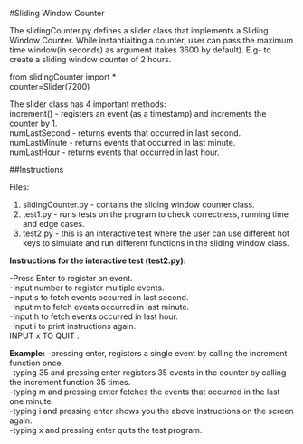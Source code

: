#Sliding Window Counter

The slidingCounter.py defines a slider class that implements a Sliding Window Counter. While instantiaiting a counter, user can pass the maximum time window(in seconds) as argument (takes 3600 by default).
E.g- to create a sliding window counter of 2 hours.

from slidingCounter import *  
counter=Slider(7200)  

The slider class has 4 important methods:  
increment() - registers an event (as a timestamp) and increments the counter by 1.  
numLastSecond - returns events that occurred in last second.  
numLastMinute - returns events that occurred in last minute.  
numLastHour - returns events that occurred in last hour.  





##Instructions

Files:
1.	slidingCounter.py - contains the sliding window counter class.  
2.	test1.py - runs tests on the program to check correctness, running time and edge cases.  
3.	test2.py - this is an interactive test where the user can use different hot keys to simulate and run different functions in the sliding window class.  


<b>Instructions for the interactive test (test2.py):</b>

-Press Enter to register an event.  
-Input number to register multiple events.  
-Input s to fetch events occurred in last second.  
-Input m to fetch events occurred in last minute.  
-Input h to fetch events occurred in last hour.  
-Input i to print instructions again.  
 INPUT x TO QUIT :  

<b>Example:</b>
-pressing enter, registers a single event by calling the increment function once.  
-typing 35 and pressing enter registers 35 events in the counter by calling the increment function 35 times.  
-typing m and pressing enter fetches the events that occurred in the last one minute.  
-typing i and pressing enter shows you the above instructions on the screen again.  
-typing x and pressing enter quits the test program.  

